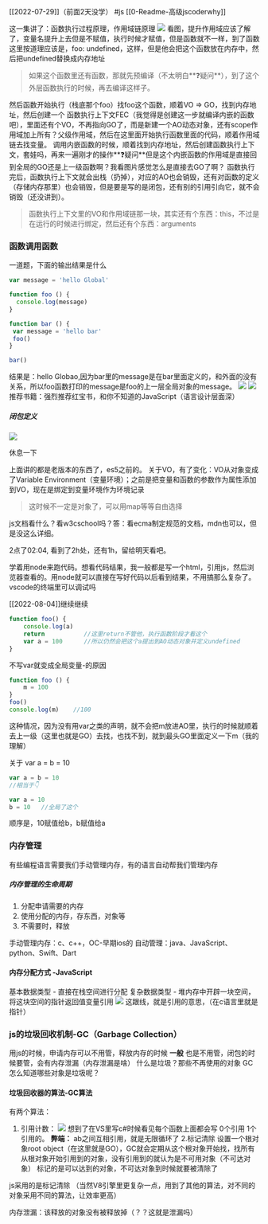[[2022-07-29]]（前面2天没学）
#js
[[0-Readme-高级jscoderwhy]]

这一集讲了：函数执行过程原理，作用域链原理
![](https://github.com/xiaoye7777/imageHosting/blob/main/images/%E5%8E%9F%E7%90%86-%E5%87%BD%E6%95%B0%E6%89%A7%E8%A1%8C%E8%BF%87%E7%A8%8B+%E4%BD%9C%E7%94%A8%E5%9F%9F.jpg?raw=true)
看图，提升作用域应该了解了，变量名提升上去但是不赋值，执行时候才赋值，但是函数就不一样，到了函数这里按道理应该是，foo: undefined，这样，但是他会把这个函数放在内存中，然后把undefined替换成内存地址
>如果这个函数里还有函数，那就先预编译（不太明白**❓疑问**），到了这个外层函数执行的时候，再去编译这样子。

然后函数开始执行（栈底那个foo）找foo这个函数，顺着VO => GO，找到内存地址，然后创建一个 函数执行上下文FEC（我觉得是创建这一步就编译内嵌的函数吧），里面还有个VO，不再指向GO了，而是新建一个AO动态对象，还有scope作用域加上所有？父级作用域，然后在这里面开始执行函数里面的代码，顺着作用域链去找变量。
调用内嵌函数的时候，顺着找到内存地址，然后创建函数执行上下文，套娃吗，再来一遍刚才的操作**❓疑问**但是这个内嵌函数的作用域是直接回到全局的GO还是上一级函数啊？我看图片感觉怎么是直接去GO了啊？
函数执行完后，函数执行上下文就会出栈（扔掉），对应的AO也会销毁，还有对函数的定义（存储内存那里）也会销毁，但是要是写的是闭包，还有别的引用引向它，就不会销毁（还没讲到）。
>函数执行上下文里的VO和作用域链那一块，其实还有个东西：this，不过是在运行的时候进行绑定，然后还有个东西：arguments

### 函数调用函数 
一道题，下面的输出结果是什么
```jsx
var message = 'hello Global'

function foo () {
  console.log(message)
}

function bar () {
 var message = 'hello bar'
 foo()
}

bar()
```
结果是：hello Globao,因为bar里的message是在bar里面定义的，和外面的没有关系，所以foo函数打印的message是foo的上一层全局对象的message。
![](https://github.com/xiaoye7777/imageHosting/blob/main/images/Pasted%20image%2020220730010144.png?raw=true)
![](https://github.com/xiaoye7777/imageHosting/blob/main/images/Pasted%20image%2020220730012652.png?raw=true)
推荐书籍：强烈推荐红宝书，和你不知道的JavaScript（语言设计层面深）
##### 闭包定义
![](https://github.com/xiaoye7777/imageHosting/blob/main/images/Pasted%20image%2020220730013054.png?raw=true)

休息一下

上面讲的都是老版本的东西了，es5之前的。
关于VO，有了变化：VO从对象变成了Variable Environment（变量环境）；之前是把变量和函数的参数作为属性添加到VO，现在是绑定到变量环境作为环境记录
> 这时候不一定是对象了，可以用map等等自由选择

js文档看什么？看w3cschool吗？答：看ecma制定规范的文档，mdn也可以，但是没这么详细。

2点了02:04, 看到了2h处，还有1h，留给明天看吧。

学着用node来跑代码。想看代码结果，我一般都是写一个html，引用js，然后浏览器查看的。用node就可以直接在写好代码以后看到结果，不用搞那么复杂了。
vscode的终端里可以调试吗


[[2022-08-04]]继续继续
```jsx
function foo() {
    console.log(a)
    return           //这里return不管他，执行函数阶段才看这个
    var a = 100      //所以仍然会把这个a提出到AO动态对象并定义undefined
}
```

不写var就变成全局变量-的原因
```jsx
function foo () {
	m = 100
}
foo()
console.log(m)    //100
```
这种情况，因为没有用var之类的声明，就不会把m放进AO里，执行的时候就顺着去上一级（这里也就是GO）去找，也找不到，就到最头GO里面定义一下m（我的理解）

关于 var a = b = 10
```jsx
var a = b = 10
//相当于👇

var a = 10      
b = 10   //全局了这个
```
顺序是，10赋值给b，b赋值给a

### 内存管理
有些编程语言需要我们手动管理内存，有的语言自动帮我们管理内存
##### 内存管理的生命周期
1. 分配申请需要的内存
2. 使用分配的内存，存东西，对象等
3. 不需要时，释放

手动管理内存：c、c++，OC-早期ios的
自动管理：java、JavaScript、python、Swift、Dart

#### 内存分配方式 -JavaScript
基本数据类型 - 直接在栈空间进行分配
复杂数据类型 - 堆内存中开辟一块空间，将这块空间的指针返回值变量引用
![](https://github.com/xiaoye7777/imageHosting/blob/main/images/Pasted%20image%2020220804214143.png?raw=true)
这跟线，就是引用的意思，（在c语言里就是指针）
### js的垃圾回收机制-GC（Garbage Collection）
用js的时候，申请内存可以不用管，释放内存的时候 **一般** 也是不用管，闭包的时候要管，会有内存泄漏（内存泄漏是啥）
什么是垃圾？那些不再使用的对象
GC怎么知道哪些对象是垃圾呢？
#### 垃圾回收器的算法-GC算法
有两个算法：
1. 引用计数：
![](https://github.com/xiaoye7777/imageHosting/blob/main/images/Pasted%20image%2020220804215343.png?raw=true)
想到了在VS里写c#时候看见每个函数上面都会写 0个引用 1个引用的。
**弊端：** ab之间互相引用，就是无限循环了
2.标记清除
设置一个根对象root object（在这里就是GO），GC就会定期从这个根对象开始找，找所有从根对象开始引用到的对象，没有引用到的就认为是不可用对象（不可达对象）
标记的是可以达到的对象，不可达对象到时候就要被清除了

js采用的是标记清除 （当然V8引擎里更复杂一点，用到了其他的算法，对不同的对象采用不同的算法，让效率更高）

内存泄漏：该释放的对象没有被释放掉（？？这就是泄漏吗）
